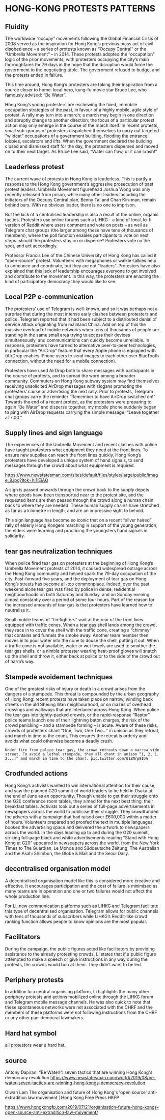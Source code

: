 # HONG-KONG PROTESTS PATTERNS



## Fluidity

 The worldwide “occupy” movements following the Global Financial Crisis of 2008 served as the inspiration for Hong Kong’s previous mass act of civil disobedience – a series of protests known as “Occupy Central” or the “Umbrella Movement” – in 2014. These protests adopted the “occupation” logic of the prior movements, with protesters occupying the city’s main thoroughfares for 79 days in the hope that the disruption would force the government to the negotiating table. The government refused to budge, and the protests ended in failure. 

This time around, Hong Kong’s protesters are taking their inspiration from a source closer to home: local hero, kung-fu movie star Bruce Lee, who famously advised: “Be Water”.

Hong Kong’s young protesters are eschewing the fixed, immobile occupation strategies of the past, in favour of a highly mobile, agile style of protest. A rally may turn into a march; a march may begin in one direction and abruptly change to another direction; the focus of a particular protest action may only emerge in the course of the march itself. In recent protests, small sub-groups of protesters dispatched themselves to carry out targeted “wildcat” occupations of a government building, flooding the entrance lobbies, escalators and lifts. When the government declared the building closed and dismissed staff for the day, the protesters dispersed and moved on to their next target. As Bruce Lee said, “Water can flow, or it can crash!” 


##  Leaderless protest

 The current wave of protests in Hong Kong is leaderless. This is partly a response to the Hong Kong government’s aggressive prosecution of past protest leaders: Umbrella Movement figurehead Joshua Wong was only recently released from prison, while many other leaders including the initiators of the Occupy Central plan, Benny Tai and Chan Kin-man, remain behind bars. With no obvious leader, there is no one to imprison.

But the lack of a centralised leadership is also a result of the online, organic tactics. Protesters use online forums such a LIHKG – a kind of local, lo-fi version of Reddit where users comment and vote on posts – as well as Telegram chat groups (the larger among these have tens of thousands of members), where the poll function enables participants to vote on next steps: should the protesters stay on or disperse? Protesters vote on the spot, and act accordingly. 

Professor Francis Lee of the Chinese University of Hong Kong has called it “open-source” protest. Volunteers with megaphones or walkie-talkies help to announce and coordinate, but they are not “leaders”. Protesters have also explained that this lack of leadership encourages everyone to get involved and contribute to the movement. In this way, the protesters are enacting the kind of participatory democracy they would like to see.

## Local P2P e-communication

The protesters’ use of Telegram is well-known, and so it was perhaps not a surprise that during the most intense early clashes between protesters and police, Telegram reported that it had been subject to a distributed denial of service attack originating from mainland China. Add on top of this the massive overload of mobile networks when tens of thousands of people are standing in the same small area trying to access their devices simultaneously, and communications can quickly become unreliable. In response, protesters have turned to alternative peer-to-peer technologies, in particular the “AirDrop” feature that every Apple phone is equipped with (AirDrop enables iPhone users to send images to each other over BlueTooth connection, without the need for a mobile connection).

Protesters have used AirDrop both to share messages with participants in the course of protests, and to spread the word among a broader community. Commuters on Hong Kong subway system may find themselves receiving unsolicited AirDrop messages with slogans promoting the protesters’ cause or advertising the next rally. Prior to protests, Telegram chat groups carry the reminder “Remember to have AirDrop switched on!” Towards the end of a recent protest, as the protesters were preparing to again “Be Water” and disperse together, my mobile phone suddenly began to ping with AirDrop requests carrying the simple message: “Leave together at 7:00.”


## Supply lines and sign language

The experiences of the Umbrella Movement and recent clashes with police have taught protesters what equipment they need at the front lines. To ensure new supplies can reach the front lines quickly, Hong Kong’s protesters have developed a unique system of hand signals, to send messages through the crowd about what equipment is required. 

https://www.newstatesman.com/sites/default/files/styles/large/public/image_8.jpg?itok=hI1lEiAQ

A sign is passed onwards through the crowd back to the supply depots where goods have been transported near to the protest site, and the requested items are then passed through the crowd along a human chain back to where they are needed. These human supply chains have stretched as far as a kilometre in length, and are an impressive sight to behold.

This sign language has become so iconic that on a recent “silver haired” rally of elderly Hong Kongers marching in support of the young generation, the elders were learning and practicing the youngsters hand signals in solidarity. 



## tear gas neutralization techniques

 When police fired tear gas on protesters at the beginning of Hong Kong’s Umbrella Movement protests of 2014, it caused widespread outrage across the Hong Kong community and helped spark the 79-day occupation of the city. Fast-forward five years, and the deployment of tear gas on Hong Kong’s streets has become all-too commonplace. Indeed, over the past weekend alone tear gas was fired by police in dense, residential neighbourhoods on both Saturday and Sunday, and on Sunday evening almost constantly over a period of some four hours. Part of the reason for the increased amounts of tear gas is that protesters have learned how to neutralise it.

Small mobile teams of “firefighters” wait at the rear of the front lines equipped with traffic cones. When a tear gas shell lands among the crowd, they race in to cover the shell with the traffic cone, creating a “chimney” that contains and funnels the smoke away. Another team member then moves in to pour water into the cone to douse the shell, putting it out. When a traffic cone is not available, water or wet towels are used to smother the tear gas shells, or a nimble protester wearing heat-proof gloves will snatch up the shell and throw it, either back at police or to the side of the crowd out of harm’s way. 


## Stampede avoidement techniques

One of the greatest risks of injury or death in a crowd arises from the dangers of a stampede. This threat is compounded by the urban geography of Hong Kong: recent protests have taken place on narrow, winding back streets in the old Sheung Wan neighbourhood, or on mazes of overhead crossings and walkways that are interlaced across Hong Kong. When police fire tear gas into tightly-packed crowds, or the rapid-response “Raptor” police teams launch one of their lightning baton charges, the risk of the crowd panicking – and a stampede forming – is acute.  Aware of these risks, crowds of protesters chant “One, Two, One Two…” in unison as they retreat, and march in time to the count. This ensures the retreat is orderly and avoids what could otherwise become a deadly crush.

    Under fire from police tear gas, the crowd retreats down a narrow side street. To avoid a lethal stampede, they all chant in unison “1, 2, 1, 2...!” and march in time to the chant. pic.twitter.com/01ZNrp9IDA 


## Crodfunded actions

Hong Kong’s activists wanted to win international attention for their cause, and saw the planned G20 summit of world leaders to be held in Osaka at the end of June as an opportunity. Though unable to get their struggle onto the G20 conference room tables, they aimed for the next best thing: their breakfast tables. Activists took out a series of full-page advertisements in newspapers across the world to publicise their struggle. They crowdfunded the adverts with a campaign that had raised over £600,000 within a matter of hours. Volunteers prepared and proofed the text in multiple languages, booked the advertising space and delivered the artwork to newspapers across the world. In the days leading up to and during the G20 summit, striking full-page black and white advertisements reading “Stand with Hong Kong at G20” appeared in newspapers across the world, from the New York Times to The Guardian, Le Monde and Süddeutsche Zeitung, The Australian and the Asahi Shimbun, the Globe & Mail and the Seoul Daily.


## decentralised organisation model

A decentralised organisation model like this is considered more creative and effective. It encourages participation and the cost of failure is minimised as many teams are in operation and one or two failures would not affect the whole production line.

For Li, new communication platforms such as LIHKG and Telegram facilitate this type of decentralised organisation. Telegram allows for public channels with tens of thousands of subscribers while LIHKG’s Reddit-like crowd ranking function allows people to know opinions are the most popular.

## Facilitators

During the campaign, the public figures acted like facilitators by providing assistance to the already protesting crowds. Li states that if a public figure attempted to make a speech or give instructions in any way during the protests, the crowds would boo at them. They didn’t want to be led.

## Periphery protests
In addition to a central organising platform, Li highlights the many other periphery protests and actions mobilized online through the LIHKG forum and Telegram mobile message channels. He was also quick to note that these spontaneous networks were not associated with the CHRF and the members of these platforms were not following instructions from the CHRF or any other pan-democrat lawmakers.

## Hard hat symbol

all protestors wear a hard hat.

## source
Antony Dapiran. “Be Water!”: seven tactics that are winning Hong Kong's democracy revolution 
https://www.newstatesman.com/world/2019/08/be-water-seven-tactics-are-winning-hong-kongs-democracy-revolution

Oiwan Lam The organisation and future of Hong Kong's 'open source' anti-extradition law movement | Hong Kong Free Press HKFP

https://www.hongkongfp.com/2019/07/21/organisation-future-hong-kongs-open-source-anti-extradition-law-movement/
